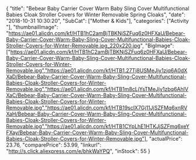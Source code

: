 {
	"title": "Bebear Baby Carrier Cover Warm Baby Sling Cover Multifunctional Babies Cloak Stroller Covers for Winter Removable Spring Cloaks",
	"date": "2018-10-31 10:30:20",
	"SubCat": ["Mother & Kids"],
	"categories": ["Activity "],
	"thumbnailImage": "https://ae01.alicdn.com/kf/HTB1hC2amBjTBKNjSZFuq6z0HFXaU/Bebear-Baby-Carrier-Cover-Warm-Baby-Sling-Cover-Multifunctional-Babies-Cloak-Stroller-Covers-for-Winter-Removable.jpg_220x220.jpg",
	"BigImage": ["https://ae01.alicdn.com/kf/HTB1hC2amBjTBKNjSZFuq6z0HFXaU/Bebear-Baby-Carrier-Cover-Warm-Baby-Sling-Cover-Multifunctional-Babies-Cloak-Stroller-Covers-for-Winter-Removable.jpg","https://ae01.alicdn.com/kf/HTB1.27Tj8USMeJjy1zjq6A0dXXaD/Bebear-Baby-Carrier-Cover-Warm-Baby-Sling-Cover-Multifunctional-Babies-Cloak-Stroller-Covers-for-Winter-Removable.jpg","https://ae01.alicdn.com/kf/HTB1m8cLjYsTMeJjy1zbq6AhlVXaC/Bebear-Baby-Carrier-Cover-Warm-Baby-Sling-Cover-Multifunctional-Babies-Cloak-Stroller-Covers-for-Winter-Removable.jpg","https://ae01.alicdn.com/kf/HTB19sclX7Gj11JjSZFMq6xnRVXaH/Bebear-Baby-Carrier-Cover-Warm-Baby-Sling-Cover-Multifunctional-Babies-Cloak-Stroller-Covers-for-Winter-Removable.jpg","https://ae01.alicdn.com/kf/HTB1CYpLhE1HTKJjSZFmq6xeYFXay/Bebear-Baby-Carrier-Cover-Warm-Baby-Sling-Cover-Multifunctional-Babies-Cloak-Stroller-Covers-for-Winter-Removable.jpg"],
	"actualPrice": 23.76,
	"comparePrice": 53.99,
	"linkurl": "http://s.click.aliexpress.com/e/bhkWaYPQ",
	"inStock": 55
}

